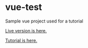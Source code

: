# vue-test
Sample vue project used for a tutorial

[Live version is here.](http://cityprojections.com/vuetest/)

[Tutorial is here.](https://www.somesolvedproblems.com/2019/02/tutorial-writing-vue-app-from-start-to.html)
